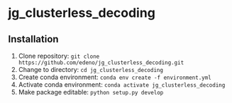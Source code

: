 # jg_clusterless_decoding


## Installation
1. Clone repository:
   ```git clone https://github.com/edeno/jg_clusterless_decoding.git```
2. Change to directory:
   ```cd jg_clusterless_decoding```
3. Create conda environment:
```conda env create -f environment.yml```
4. Activate conda environment:
```conda activate jg_clusterless_decoding```
5. Make package editable:
```python setup.py develop```

